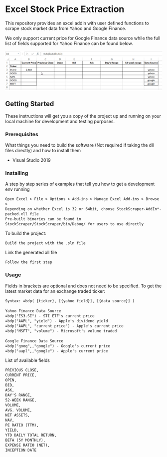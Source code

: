 # Excel Stock Price Extraction
This repository provides an excel addin with user defined functions to scrape stock market data from Yahoo and Google Finance.  

We only support current price for Google Finance data source while the full list of fields supported for Yahoo Finance can be found below.  

![](excel-stock-webscrape-demo.gif)

## Getting Started

These instructions will get you a copy of the project up and running on your local machine for development and testing purposes.

### Prerequisites

What things you need to build the software (Not required if taking the dll files directly) and how to install them

- Visual Studio 2019


### Installing

A step by step series of examples that tell you how to get a development env running

```
Open Excel > File > Options > Add-ins > Manage Excel Add-ins > Browse > 
Depending on whether Excel is 32 or 64bit, choose StockScraper-AddIn*-packed.xll file
Pre-built binaries can be found in StockScraper/StockScraper/bin/Debug/ for users to use directly
```

To build the project:
```
Build the project with the .sln file
```

Link the generated xll file
```
Follow the first step
```

### Usage

Fields in brackets are optional and does not need to be specified.
To get the latest market data for an exchange traded ticker:
```
Syntax: =bdp( {ticker}, [{yahoo field}], [{data source}] )

Yahoo Finance Data Source
=bdp("ES3.SI") - STI ETF's current price
=bdp("AAPL", "yield") - Apple's dividend yield
=bdp("AAPL", "current price") - Apple's current price
=bdp("MSFT", "volume") - Microsoft's volume traded

Google Finance Data Source
=bdp("goog",,"google") - Google's current price 
=bdp("aapl",,"google") - Apple's current price
```

List of available fields
```
PREVIOUS CLOSE,
CURRENT PRICE,
OPEN,
BID,
ASK,
DAY'S RANGE,
52-WEEK RANGE,
VOLUME,
AVG. VOLUME,
NET ASSETS,
NAV,
PE RATIO (TTM),
YIELD,
YTD DAILY TOTAL RETURN,
BETA (5Y MONTHLY),
EXPENSE RATIO (NET),
INCEPTION DATE
```
